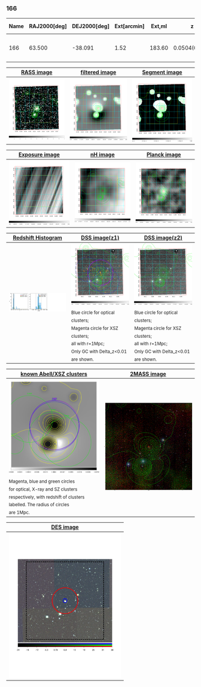 <div STYLE="page-break-after: always;"></div>

### 166

|Name|RAJ2000[deg]|DEJ2000[deg] |Ext[arcmin]| Ext,ml | z | z_src| C|GC(XSZ,Delta_z<0.01)| GC(OPT,Delta_z<0.01)|GC| R_sig[arcmin] | R500[arcmin] | R500[Mpc]| CRsig[c/s] | CR500[c/s] |L500[1E44 erg/s]|F500[1E-12 erg/s/cm^2]| M500[1E14 Msun]|Tx[keV]|Cnt_sig|Beta|Rc[arcmin]|Comment|Alias|
|---|---|---|---|---|---|------|---|--------|---------|----------|---|---|---|---|---|---|---|---|---|---|---|---|---|---|
|166| 63.500| -38.091| 1.52| 183.60| 0.0504(0.005)| z1, z_xsz| B| MCXC, PSZ2, Tar| N| MCXC, N, PSZ2, Tar| 21.738| 14.499| 0.857| 0.660(0.054)| 0.626(0.051)| 0.712(0.034)| 11.840(0.571)| 1.88(0.05)| 3.21(0.05)| 489.2| 0.619(-0.022+0.025)| 2.174(-0.238+0.258)| -| k120|

|[RASS image](../image/166/166_img.pdf)|[filtered image](../image/166/166_fil.pdf)|[Segment image](../image/166/166_seg.pdf)|
|-------------------|--------------------|-------------------|
| <img src="../image/166/166_img.png" width="300">  | <img src="../image/166/166_fil.png" width="300">   | <img src="../image/166/166_seg.png" width="300">  |

|[Exposure image](../image/166/166_mex.pdf)| [nH image](../image/166/166_nh.pdf)| [Planck image](../image/166/166_p.pdf)|
|-------------------|--------------------|-------------------|
|<img src="../image/166/166_mex.png" width="300">   | <img src="../image/166/166_nh.png" width="300">    | <img src="../image/166/166_p.png" width="300"> |

|[Redshift Histogram](../image/166/166_zg.pdf) | [DSS image(z1)](../image/166/166_dss_z1.pdf)      |  [DSS image(z2)](../image/166/166_dss_z2.pdf)    |
|-------------------|--------------------|-------------------|
|<img src="../image/166/166_zg.png" width="300"> |<img src="../image/166/166_dss_z1.png" width="300"> <sub><br>Blue circle for optical clusters; <br>Magenta circle for XSZ clusters; <br>all with r=1Mpc; <br>Only GC with Delta_z<0.01 are shown. </sub>| <img src="../image/166/166_dss_z2.png" width="300"><sub><br>Blue circle for optical clusters; <br>Magenta circle for XSZ clusters; <br>all with r=1Mpc; <br>Only GC with Delta_z<0.01 are shown. </sub> |

|[known Abell/XSZ clusters](../image/166/166_gc.pdf) | [2MASS image](../image/166/166_2mass.pdf)      |
|-------------------|-------------------|
|<img src=../image/166/166_gc.png width="300"> <br><sub>Magenta, blue and green circles <br>for optical, X-ray and SZ clusters <br>respectively, with redshift of clusters <br>labelled. The radius of circles <br>are 1Mpc.</sub>|<img src="../image/166/166_2mass.png" width="300">  |

|[DES image](../image/166/166_des.pdf)   |
|-------------------|
| <img src="../image/166/166_des.pdf" width="300">  |
